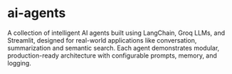 # ai-agents
A collection of intelligent AI agents built using LangChain, Groq LLMs, and Streamlit, designed for real-world applications like conversation, summarization and semantic search. Each agent demonstrates modular, production-ready architecture with configurable prompts, memory, and logging.
